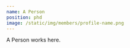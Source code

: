 ```yaml
---
name: A Person
position: phd
image: /static/img/members/profile-name.png
---
```


A Person works here.
